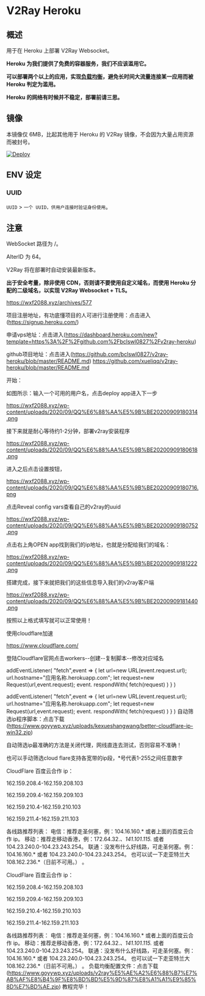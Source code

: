 # V2Ray Heroku


## 概述

用于在 Heroku 上部署 V2Ray Websocket。

**Heroku 为我们提供了免费的容器服务，我们不应该滥用它。**

**可以部署两个以上的应用，实现[负载均衡](https://toutyrater.github.io/app/balance.html)，避免长时间大流量连接某一应用而被 Heroku 判定为滥用。**

**Heroku 的网络有时候并不稳定，部署前请三思。**

## 镜像

本镜像仅 6MB，比起其他用于 Heroku 的 V2Ray 镜像，不会因为大量占用资源而被封号。

[![Deploy](https://www.herokucdn.com/deploy/button.png)](https://dashboard.heroku.com/new?template=https%3A%2F%2Fgithub.com%2Fqwer123369%2Fv2ray-heroku-12)

## ENV 设定

### UUID

`UUID` > `一个 UUID，供用户连接时验证身份使用`。

## 注意

WebSocket 路径为 /。

AlterID 为 64。

V2Ray 将在部署时自动安装最新版本。

**出于安全考量，除非使用 CDN，否则请不要使用自定义域名，而使用 Heroku 分配的二级域名，以实现 V2Ray Websocket + TLS。**


https://wxf2088.xyz/archives/577


项目注册地址，有功底懂项目的人可进行注册使用：点击进入(https://signup.heroku.com/)

申请vps地址：点击进入(https://dashboard.heroku.com/new?template=https%3A%2F%2Fgithub.com%2Fbclswl0827%2Fv2ray-heroku)

github项目地址：点击进入(https://github.com/bclswl0827/v2ray-heroku/blob/master/README.md)  https://github.com/xueliqq/v2ray-heroku/blob/master/README.md
 

开始：

如图所示：输入一个可用的用户名，点击deploy app进入下一步

https://wxf2088.xyz/wp-content/uploads/2020/09/QQ%E6%88%AA%E5%9B%BE20200909180314.png


接下来就是耐心等待约1-2分钟，部署v2ray安装程序

https://wxf2088.xyz/wp-content/uploads/2020/09/QQ%E6%88%AA%E5%9B%BE20200909180618.png

进入之后点击设置按钮，

https://wxf2088.xyz/wp-content/uploads/2020/09/QQ%E6%88%AA%E5%9B%BE20200909180716.png

点击Reveal config vars查看自己的v2ray的uuid

https://wxf2088.xyz/wp-content/uploads/2020/09/QQ%E6%88%AA%E5%9B%BE20200909180752.png

点击右上角OPEN app找到我们的ip地址，也就是分配给我们的域名：

https://wxf2088.xyz/wp-content/uploads/2020/09/QQ%E6%88%AA%E5%9B%BE20200909181222.png

搭建完成，接下来就把我们的这些信息导入我们的v2ray客户端

https://wxf2088.xyz/wp-content/uploads/2020/09/QQ%E6%88%AA%E5%9B%BE20200909181440.png

按照以上格式填写就可以正常使用！

使用cloudflare加速

https://www.cloudflare.com/

登陆Cloudflare官网点击workers--创建--复制脚本--修改对应域名

 addEventListener(
  "fetch",event => {
     let url=new URL(event.request.url);
     url.hostname="应用名称.herokuapp.com";
     let request=new Request(url,event.request);
     event. respondWith(
       fetch(request)
     )
  }
)


 addEventListener(
  "fetch",event => {
     let url=new URL(event.request.url);
     url.hostname="应用名称.herokuapp.com";
     let request=new Request(url,event.request);
     event. respondWith(
       fetch(request)
     )
  }
)
自动筛选ip程序脚本：点击下载(https://www.goyywp.xyz/uploads/kexueshangwang/better-cloudflare-ip-win32.zip)

自动筛选ip最准确的方法是关闭代理，网线直连去测试，否则容易不准确！

也可以手动筛选cloud flare支持各宽带的ip段，*号代表1-255之间任意数字

CloudFlare 百度云合作 ip：
 
162.159.208.4-162.159.208.103
 
162.159.209.4-162.159.209.103
 
162.159.210.4-162.159.210.103
 
162.159.211.4-162.159.211.103
 
各线路推荐列表：
电信：推荐走圣何塞，例：104.16.160.* 或者上面的百度云合作 ip。
移动：推荐走移动香港，例：172.64.32.*、141.101.115.* 或者 104.23.240.0-104.23.243.254。
联通：没发布什么好线路，可走圣何塞。例：104.16.160.* 或者 104.23.240.0-104.23.243.254。
也可以试一下走亚特兰大 108.162.236.*（日前不可用。） 。

CloudFlare 百度云合作 ip：
 
162.159.208.4-162.159.208.103
 
162.159.209.4-162.159.209.103
 
162.159.210.4-162.159.210.103
 
162.159.211.4-162.159.211.103
 
各线路推荐列表：
电信：推荐走圣何塞，例：104.16.160.* 或者上面的百度云合作 ip。
移动：推荐走移动香港，例：172.64.32.*、141.101.115.* 或者 104.23.240.0-104.23.243.254。
联通：没发布什么好线路，可走圣何塞。例：104.16.160.* 或者 104.23.240.0-104.23.243.254。
也可以试一下走亚特兰大 108.162.236.*（日前不可用。） 。
负载均衡配置文件：点击下载(https://www.goyywp.xyz/uploads/v2ray%E5%AE%A2%E6%88%B7%E7%AB%AF%E8%B4%9F%E8%BD%BD%E5%9D%87%E8%A1%A1%E9%85%8D%E7%BD%AE.zip)
教程完毕！
